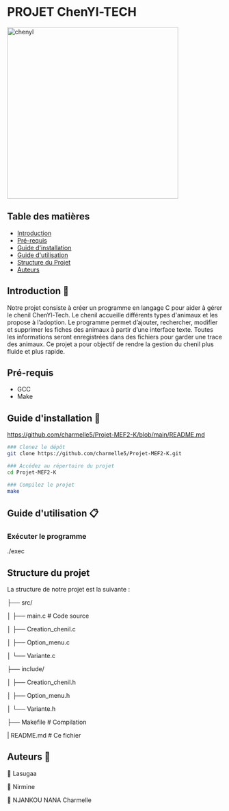 
# PROJET ChenYl-TECH
<img src="./chenyl.png" alt="chenyl" width="400"/>

##  Table des matières

- [Introduction](#Introduction)
- [Pré-requis](#Pré-requis)
- [Guide d'installation](#Guide-d'installation)
- [Guide d'utilisation](#Guide-d'utilisation)
- [Structure du Projet](#Structure-du-projet)
- [Auteurs](#Auteurs)
  
## Introduction 📝

Notre projet consiste à créer un programme en langage C pour aider à gérer le chenil ChenYl-Tech. Le chenil accueille différents types d'animaux et les propose à l’adoption.
Le programme permet d’ajouter, rechercher, modifier et supprimer les fiches des animaux à partir d’une interface texte. Toutes les informations seront enregistrées dans des fichiers pour garder une trace des animaux. Ce projet a pour objectif de rendre la gestion du chenil plus fluide et plus rapide.

## Pré-requis

- GCC
- Make

## Guide d'installation 📔 
https://github.com/charmelle5/Projet-MEF2-K/blob/main/README.md

```bash
### Clonez le dépôt
git clone https://github.com/charmelle5/Projet-MEF2-K.git 

### Accédez au répertoire du projet
cd Projet-MEF2-K

### Compilez le projet
make
```

## Guide d'utilisation 📋

### Exécuter le programme
./exec


## Structure du projet 
La structure de notre projet est la suivante :                        

├── src/

│   ├── main.c                # Code source

│   ├── Creation_chenil.c

│   ├── Option_menu.c

│   └── Variante.c

├── include/

│   ├── Creation_chenil.h

│   ├── Option_menu.h

│   └── Variante.h

├── Makefile                   # Compilation     

| README.md                    # Ce fichier


## Auteurs 👤  

👤 Lasugaa

👤 Nirmine

👤 NJANKOU NANA Charmelle
